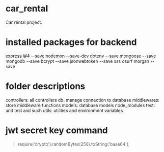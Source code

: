 # car_rental

Car rental project.

# installed packages for backend

express @4 --save
nodemon --save-dev
dotenv --save
mongoose --save
mongodb --save
bcrypt --save
jsonwebtoken --save
xss
csurf
morgan --save

# folder descriptions

controllers: all controllers
db: manage connection to database
middlewares: store middleware functions
models: database models
node_modules
test: unit test and such
utils: utilities and environment variables

# jwt secret key command

> require('crypto').randomBytes(256).toString('base64');
